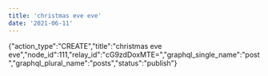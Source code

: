 ```yaml
---
title: 'christmas eve eve'
date: '2021-06-11'
---
```


{"action_type":"CREATE","title":"christmas eve eve","node_id":111,"relay_id":"cG9zdDoxMTE=","graphql_single_name":"post","graphql_plural_name":"posts","status":"publish"}
